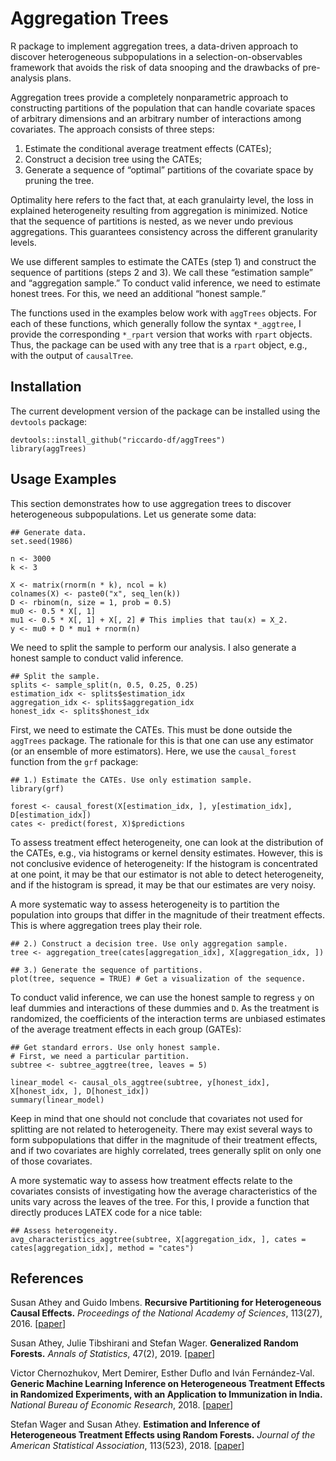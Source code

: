 # Aggregation Trees
R package to implement aggregation trees, a data-driven approach to discover heterogeneous subpopulations in a selection-on-observables framework that avoids the risk of data snooping and the drawbacks of pre-analysis plans.

Aggregation trees provide a completely nonparametric approach to constructing partitions of the population that can handle covariate spaces of arbitrary dimensions and an arbitrary number of interactions among covariates. The approach consists of three steps:

1. Estimate the conditional average treatment effects (CATEs);
2. Construct a decision tree using the CATEs;
3. Generate a sequence of “optimal” partitions of the covariate space by pruning the tree.

Optimality here refers to the fact that, at each granulairty level, the loss in explained heterogeneity resulting from aggregation is minimized. Notice that the sequence of partitions is nested, as we never undo previous aggregations. This guarantees consistency across the different granularity levels.

We use different samples to estimate the CATEs (step 1) and construct the sequence of partitions (steps 2 and 3). We call these “estimation sample” and “aggregation sample.” To conduct valid inference, we need to estimate honest trees. For this, we need an additional “honest sample.”

The functions used in the examples below work with `aggTrees` objects. For each of these functions, which generally follow the syntax `*_aggtree`, I provide the corresponding `*_rpart` version that works with `rpart` objects. Thus, the package can be used with any tree that is a `rpart` object, e.g., with the output of `causalTree`.
  
## Installation  
The current development version of the package can be installed using the `devtools` package:

```
devtools::install_github("riccardo-df/aggTrees")
library(aggTrees)
```

## Usage Examples
This section demonstrates how to use aggregation trees to discover heterogeneous subpopulations. Let us generate some data:

```
## Generate data.
set.seed(1986)

n <- 3000
k <- 3

X <- matrix(rnorm(n * k), ncol = k)
colnames(X) <- paste0("x", seq_len(k))
D <- rbinom(n, size = 1, prob = 0.5)
mu0 <- 0.5 * X[, 1]
mu1 <- 0.5 * X[, 1] + X[, 2] # This implies that tau(x) = X_2.
y <- mu0 + D * mu1 + rnorm(n)
```

We need to split the sample to perform our analysis. I also generate a honest sample to conduct valid inference.

```
## Split the sample.
splits <- sample_split(n, 0.5, 0.25, 0.25)
estimation_idx <- splits$estimation_idx
aggregation_idx <- splits$aggregation_idx
honest_idx <- splits$honest_idx
```

First, we need to estimate the CATEs. This must be done outside the `aggTrees` package. The rationale for this is that one can use any estimator (or an ensemble of more estimators). Here, we use the `causal_forest` function from the `grf` package:

```
## 1.) Estimate the CATEs. Use only estimation sample.
library(grf)

forest <- causal_forest(X[estimation_idx, ], y[estimation_idx], D[estimation_idx])
cates <- predict(forest, X)$predictions
```

To assess treatment effect heterogeneity, one can look at the distribution of the CATEs, e.g., via histograms or kernel density estimates. However, this is not conclusive evidence of heterogeneity: If the histogram is concentrated at one point, it may be that our estimator is not able to detect heterogeneity, and if the histogram is spread, it may be that our estimates are very noisy. 

A more systematic way to assess heterogeneity is to partition the population into groups that differ in the magnitude of their treatment effects. This is where aggregation trees play their role. 

```
## 2.) Construct a decision tree. Use only aggregation sample.
tree <- aggregation_tree(cates[aggregation_idx], X[aggregation_idx, ])

## 3.) Generate the sequence of partitions.
plot(tree, sequence = TRUE) # Get a visualization of the sequence.
```

To conduct valid inference, we can use the honest sample to regress `y` on leaf dummies and interactions of these dummies and `D`. As the treatment is randomized, the coefficients of the interaction terms are unbiased estimates of the average treatment effects in each group (GATEs):

```
## Get standard errors. Use only honest sample.
# First, we need a particular partition. 
subtree <- subtree_aggtree(tree, leaves = 5)

linear_model <- causal_ols_aggtree(subtree, y[honest_idx], X[honest_idx, ], D[honest_idx])
summary(linear_model)
```

Keep in mind that one should not conclude that covariates not used for splitting are not related to heterogeneity. There may exist several ways to form subpopulations
that differ in the magnitude of their treatment effects, and if two covariates are highly correlated, trees generally split on only one of those covariates.

A more systematic way to assess how treatment effects relate to the covariates consists of investigating how the average characteristics of the units vary across the leaves of the tree. For this, I provide a function that directly produces LATEX code for a nice table:

```
## Assess heterogeneity.
avg_characteristics_aggtree(subtree, X[aggregation_idx, ], cates = cates[aggregation_idx], method = "cates")
```

## References

Susan Athey and Guido Imbens.
<b>Recursive Partitioning for Heterogeneous Causal Effects.</b>
<i>Proceedings of the National Academy of Sciences</i>, 113(27), 2016.
[<a href="https://www.pnas.org/doi/abs/10.1073/pnas.1510489113">paper</a>]

Susan Athey, Julie Tibshirani and Stefan Wager.
<b>Generalized Random Forests.</b> <i>Annals of Statistics</i>, 47(2), 2019.
[<a href="https://projecteuclid.org/euclid.aos/1547197251">paper</a>]

Victor Chernozhukov, Mert Demirer, Esther Duflo and Iván Fernández-Val.
<b>Generic Machine Learning Inference on Heterogeneous Treatment Effects in Randomized Experiments, with an Application to Immunization in India.</b>
<i>National Bureau of Economic Research</i>, 2018.
[<a href="https://www.nber.org/papers/w24678">paper</a>]

Stefan Wager and Susan Athey.
<b>Estimation and Inference of Heterogeneous Treatment Effects using Random Forests.</b>
<i>Journal of the American Statistical Association</i>, 113(523), 2018.
[<a href="https://www.tandfonline.com/eprint/v7p66PsDhHCYiPafTJwC/full">paper</a>]
